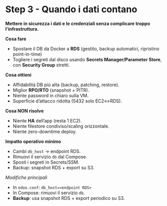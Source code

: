 # Step 3 - Quando i dati contano

**Mettere in sicurezza i dati e le credenziali senza complicare troppo l’infrastruttura.**

**Cosa fare**
- Spostare il DB da Docker a **RDS** (gestito, backup automatici, ripristino point-in-time)
- Togliere i segreti dal disco usando **Secrets Manager/Parameter Store**, con **Security Group** stretti.

**Cosa ottieni**

- Affidabilità DB più alta (backup, patching, restore).
- Miglior **RPO/RTO** (snapshot + PITR).
- Niente password in chiaro sulla VM.
- Superficie d’attacco ridotta (5432 solo EC2↔RDS).

**Cosa NON risolve**

- Niente **HA** dell’app (resta 1 EC2).
- Niente filestore condiviso/scaling orizzontale.
- Niente zero-downtime deploy.

**Impatto operativo minimo**

- Cambi `db_host` → endpoint RDS.
- Rimuovi il servizio `db` dal Compose.
- Sposti i segreti in Secrets/SSM.
- Backup: snapshot RDS + export su S3.

*Modifiche principali*

- In `odoo.conf`: `db_host=<endpoint RDS>`
- In Compose: rimuovi il servizio `db`.
- **Backup**: usa snapshot RDS + export periodico su S3.
